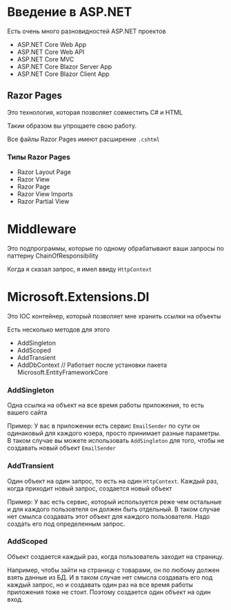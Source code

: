 ﻿# Введение в ASP.NET

Есть очень много разновидностей ASP.NET проектов
* ASP.NET Core Web App
* ASP.NET Core Web API
* ASP.NET Core MVC
* ASP.NET Core Blazor Server App
* ASP.NET Core Blazor Client App


## Razor Pages

Это технология, которая позволяет совместить C# и HTML

Такии образом вы упрощаете свою работу. 

Все файлы Razor Pages имеют расширение `.cshtml`

### Типы Razor Pages
* Razor Layout Page
* Razor View 
* Razor Page
* Razor View Imports
* Razor Partial View


# Middleware 

Это подпрограммы, которые по одному обрабатывают ваши запросы
по паттерну ChainOfResponsibility

Когда я сказал запрос, я имел ввиду `HttpContext`

# Microsoft.Extensions.DI

Это IOC контейнер, который позволяет мне хранить ссылки на объекты

Есть несколько методов для этого
* AddSingleton
* AddScoped
* AddTransient
* AddDbContext  // Работает после установки пакета Microsoft.EntityFrameworkCore


### AddSingleton
Одна ссылка на объект на все время работы приложения, то есть вашего сайта

Пример: У вас в приложении есть сервис `EmailSender` по сути он одинаковый для 
каждого юзера, просто принимает разные параметры. В таком случае вы можете
использовать `AddSingleton` для того, чтобы не создавать новый объект `EmailSender`

### AddTransient
Один объект на один запрос, то есть на один `HttpContext`. 
Каждый раз, когда приходит новый запрос, создается новый объект

Пример: У вас есть сервис, который используется реже чем остальные и для 
каждого пользовтеля он должен быть отдельный. В таком случае нет смылса создавать
этот объект для каждого пользователя. Надо создать его под определенным запрос.

### AddScoped
Объект создается каждый раз, когда пользователь заходит на страницу.

Например, чтобы зайти на страницу с товарами, он по любому должен взять данные из БД.
И в таком случае нет смысла создавать его под каждый запрос, но и создавать один раз
на все время работы приложения тоже не стоит. Поэтому создается один объект на один вход.